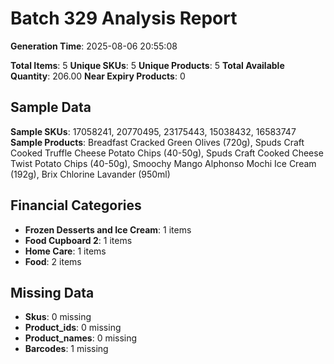 # Batch 329 Analysis Report

**Generation Time**: 2025-08-06 20:55:08

**Total Items**: 5
**Unique SKUs**: 5
**Unique Products**: 5
**Total Available Quantity**: 206.00
**Near Expiry Products**: 0

## Sample Data
**Sample SKUs**: 17058241, 20770495, 23175443, 15038432, 16583747
**Sample Products**: Breadfast Cracked Green Olives (720g), Spuds Craft Cooked Truffle Cheese Potato Chips (40-50g), Spuds Craft Cooked Cheese Twist Potato Chips (40-50g), Smoochy Mango Alphonso Mochi Ice Cream (192g), Brix Chlorine Lavander (950ml)

## Financial Categories
- **Frozen Desserts and Ice Cream**: 1 items
- **Food Cupboard 2**: 1 items
- **Home Care**: 1 items
- **Food**: 2 items

## Missing Data
- **Skus**: 0 missing
- **Product_ids**: 0 missing
- **Product_names**: 0 missing
- **Barcodes**: 1 missing

